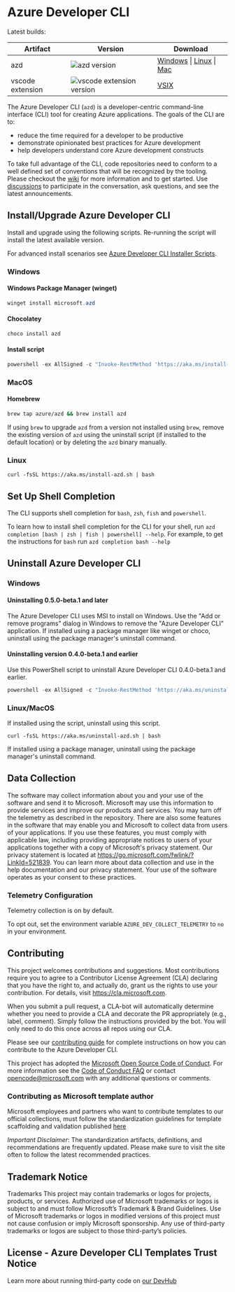 # Azure Developer CLI

Latest builds:

| Artifact  | Version | Download |
| ------- | ------- | -------- |
| azd | ![azd version](https://img.shields.io/endpoint?url=https%3A%2F%2Fazuresdkreleasepreview.blob.core.windows.net%2Fazd%2Fstandalone%2Flatest%2Fshield.json) | [Windows](https://azuresdkreleasepreview.blob.core.windows.net/azd/standalone/latest/azd-windows-amd64.zip) &vert; [Linux](https://azuresdkreleasepreview.blob.core.windows.net/azd/standalone/latest/azd-linux-amd64.tar.gz) &vert; [Mac](https://azuresdkreleasepreview.blob.core.windows.net/azd/standalone/latest/azd-darwin-amd64.zip) |
| vscode extension | ![vscode extension version](https://img.shields.io/endpoint?url=https%3A%2F%2Fazuresdkreleasepreview.blob.core.windows.net%2Fazd%2Fvscode%2Flatest%2Fshield.json) | [VSIX](https://marketplace.visualstudio.com/items?itemName=ms-azuretools.azure-dev) |

The Azure Developer CLI (`azd`) is a developer-centric command-line interface (CLI) tool for creating Azure applications. The goals of the CLI are to:

- reduce the time required for a developer to be productive
- demonstrate opinionated best practices for Azure development
- help developers understand core Azure development constructs

To take full advantage of the CLI, code repositories need to conform to a well defined set of conventions that will be recognized by the tooling. Please checkout the [wiki](https://github.com/Azure/azure-dev/wiki) for more information and to get started. Use [discussions](https://github.com/Azure/azure-dev/discussions) to participate in the conversation, ask questions, and see the latest announcements.

## Install/Upgrade Azure Developer CLI

Install and upgrade using the following scripts. Re-running the script will install the latest available version.

For advanced install scenarios see [Azure Developer CLI Installer Scripts](cli/installer/README.md).

### Windows

#### Windows Package Manager (winget)

```powershell
winget install microsoft.azd
```

#### Chocolatey

```powershell
choco install azd
```

#### Install script

```powershell
powershell -ex AllSigned -c "Invoke-RestMethod 'https://aka.ms/install-azd.ps1' | Invoke-Expression"
```
### MacOS

#### Homebrew

```bash
brew tap azure/azd && brew install azd
```

If using `brew` to upgrade `azd` from a version not installed using `brew`, remove the existing version of `azd` using the uninstall script (if installed to the default location) or by deleting the `azd` binary manually.

### Linux

```
curl -fsSL https://aka.ms/install-azd.sh | bash
```

## Set Up Shell Completion

The CLI supports shell completion for `bash`, `zsh`, `fish` and `powershell`.

To learn how to install shell completion for the CLI for your shell, run `azd completion [bash | zsh | fish | powershell] --help`.
For example, to get the instructions for `bash` run `azd completion bash --help`

## Uninstall Azure Developer CLI

### Windows

#### Uninstalling 0.5.0-beta.1 and later

The Azure Developer CLI uses MSI to install on Windows. Use the "Add or remove programs" dialog in Windows to remove the "Azure Developer CLI" application. If installed using a package manager like winget or choco, uninstall using the package manager's uninstall command.

#### Uninstalling version 0.4.0-beta.1 and earlier

Use this PowerShell script to uninstall Azure Developer CLI 0.4.0-beta.1 and earlier.

```powershell
powershell -ex AllSigned -c "Invoke-RestMethod 'https://aka.ms/uninstall-azd.ps1' | Invoke-Expression"
```

### Linux/MacOS

If installed using the script, uninstall using this script.

```
curl -fsSL https://aka.ms/uninstall-azd.sh | bash
```

If installed using a package manager, uninstall using the package manager's uninstall command.

## Data Collection

The software may collect information about you and your use of the software and send it to Microsoft. Microsoft may use this information to provide services and improve our products and services. You may turn off the telemetry as described in the repository. There are also some features in the software that may enable you and Microsoft to collect data from users of your applications. If you use these features, you must comply with applicable law, including providing appropriate notices to users of your applications together with a copy of Microsoft's privacy statement. Our privacy statement is located at https://go.microsoft.com/fwlink/?LinkId=521839. You can learn more about data collection and use in the help documentation and our privacy statement. Your use of the software operates as your consent to these practices.

### Telemetry Configuration

Telemetry collection is on by default.

To opt out, set the environment variable `AZURE_DEV_COLLECT_TELEMETRY` to `no` in your environment.

## Contributing

This project welcomes contributions and suggestions.  Most contributions require you to agree to a
Contributor License Agreement (CLA) declaring that you have the right to, and actually do, grant us
the rights to use your contribution. For details, visit https://cla.microsoft.com.

When you submit a pull request, a CLA-bot will automatically determine whether you need to provide
a CLA and decorate the PR appropriately (e.g., label, comment). Simply follow the instructions
provided by the bot. You will only need to do this once across all repos using our CLA.

Please see our [contributing guide](cli/azd/CONTRIBUTING.md) for complete instructions on how you can contribute to the Azure Developer CLI.

This project has adopted the [Microsoft Open Source Code of Conduct](https://opensource.microsoft.com/codeofconduct/).
For more information see the [Code of Conduct FAQ](https://opensource.microsoft.com/codeofconduct/faq/) or
contact [opencode@microsoft.com](mailto:opencode@microsoft.com) with any additional questions or comments.

### Contributing as Microsoft template author

Microsoft employees and partners who want to contribute templates to our official collections, must follow the standardization guidelines for template scaffolding and validation published [here](https://github.com/Azure-Samples/azd-template-artifacts)

*Important Disclaimer*: The standardization artifacts, definitions, and recommendations are frequently updated. Please make sure to visit the site often to follow the latest recommended practices.

## Trademark Notice

Trademarks This project may contain trademarks or logos for projects, products, or services. Authorized use of Microsoft trademarks or logos is subject to and must follow Microsoft’s Trademark & Brand Guidelines. Use of Microsoft trademarks or logos in modified versions of this project must not cause confusion or imply Microsoft sponsorship. Any use of third-party trademarks or logos are subject to those third-party’s policies.

## License - Azure Developer CLI Templates Trust Notice
Learn more about running third-party code on [our DevHub](https://learn.microsoft.com/azure/developer/azure-developer-cli/azd-templates#guidelines-for-using-azd-templates)
